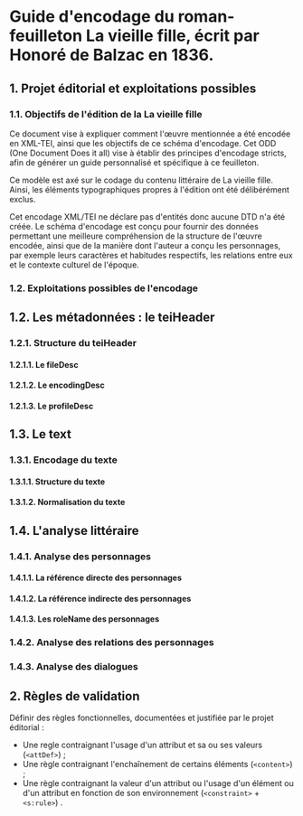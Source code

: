# Guide d'encodage du roman-feuilleton La vieille fille, écrit par Honoré de Balzac en 1836.

## 1. Projet éditorial et exploitations possibles

### 1.1. Objectifs de l'édition de la La vieille fille

Ce document vise à expliquer comment l'œuvre mentionnée a été encodée en XML-TEI, ainsi que les objectifs de ce schéma d'encodage. Cet ODD (One Document Does it all) vise à établir des principes d'encodage stricts, afin de générer un guide personnalisé et spécifique à ce feuilleton.

Ce modèle est axé sur le codage du contenu littéraire de La vieille fille. Ainsi, les éléments typographiques propres à l'édition ont été délibérément exclus.

Cet encodage XML/TEI ne déclare pas d'entités donc aucune DTD n'a été créée. Le schéma d'encodage est conçu pour fournir des données permettant une meilleure compréhension de la structure de l'œuvre encodée, ainsi que de la manière dont l'auteur a conçu les personnages, par exemple leurs caractères et habitudes respectifs, les relations entre eux et le contexte culturel de l'époque.

### 1.2. Exploitations possibles de l'encodage

## 1.2. Les métadonnées : le teiHeader

### 1.2.1. Structure du teiHeader

#### 1.2.1.1. Le fileDesc

#### 1.2.1.2. Le encodingDesc

#### 1.2.1.3. Le profileDesc

## 1.3. Le text

### 1.3.1. Encodage du texte

#### 1.3.1.1. Structure du texte

#### 1.3.1.2. Normalisation du texte

## 1.4. L'analyse littéraire

### 1.4.1. Analyse des personnages

#### 1.4.1.1. La référence directe des personnages

#### 1.4.1.2. La référence indirecte des personnages

#### 1.4.1.3. Les roleName des personnages

### 1.4.2. Analyse des relations des personnages

### 1.4.3. Analyse des dialogues

## 2. Règles de validation

Définir des règles fonctionnelles, documentées et justifiée par le projet éditorial :
+ Une regle contraignant I'usage d'un attribut et sa ou ses valeurs (`<attDef>`) ;
+ Une règle contraignant l'enchaînement de certains éléments (`<content>`)  ;
+ Une règle contraignant la valeur d'un attribut ou l'usage d'un élément ou d'un attribut en fonction de son environnement (`<constraint>` + `<s:rule>`) .
